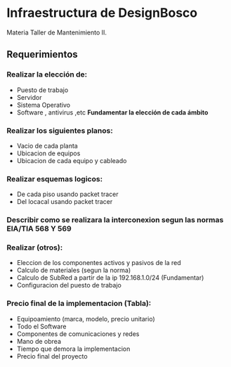 # Infraestructura de DesignBosco
Materia Taller de Mantenimiento II.

## Requerimientos
### Realizar la elección de:
- Puesto de trabajo
- Servidor
- Sistema Operativo
- Software , antivirus ,etc
**Fundamentar la elección de cada ámbito**

### Realizar los siguientes planos:
- Vacio de cada planta
- Ubicacion de equipos
- Ubicacion de cada equipo y cableado
### Realizar esquemas logicos:
- De cada piso usando packet tracer
- Del locacal usando packet tracer

### Describir como se realizara la interconexion segun las normas EIA/TIA 568 Y 569

### Realizar (otros):
- Eleccion de los componentes activos y pasivos de la red
- Calculo de materiales (segun la norma)
- Calculo de SubRed a partir de la ip 192.168.1.0/24 (Fundamentar)
- Configuracion del puesto de trabajo

### Precio final de la implementacion (Tabla):
- Equipoamiento (marca, modelo, precio unitario) 
- Todo el Software
- Componentes de comunicaciones y redes
- Mano de obrea
- Tiempo que demora la implementacion
- Precio final del proyecto
